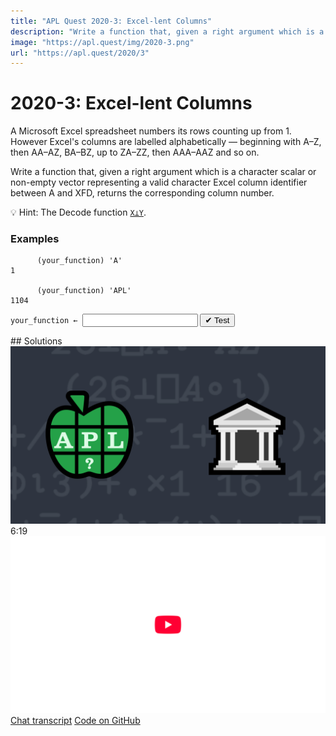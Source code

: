 ```yaml
---
title: "APL Quest 2020-3: Excel-lent Columns"
description: "Write a function that, given a right argument which is a character scalar or non-empty vector representing a valid character Excel column identifier between A and XFD, returns the corresponding column number."
image: "https://apl.quest/img/2020-3.png"
url: "https://apl.quest/2020/3"
---
```


# <span class=s>2020-</span>3: Excel-lent Columns
A Microsoft Excel spreadsheet numbers its rows counting up from 1. However Excel's columns are labelled alphabetically — beginning with A–Z, then AA–AZ, BA–BZ, up to ZA–ZZ, then AAA–AAZ and so on.

Write a function that, given a right argument which is a character scalar or non-empty vector representing a valid character Excel column identifier between A and XFD, returns the corresponding column number.

💡 Hint: The Decode function [`X⊥Y`](https://help.dyalog.com/latest/#Language/Primitive%20Functions/Decode.htm).

### Examples

```APL
      (your_function) 'A'
1

      (your_function) 'APL'
1104
```
<div class="pdiv">
  <code onclick="p_Input.focus()">your_function ← </code><input id="p_Input" autocomplete="off" spellcheck="false" oninput="this.parentElement.querySelector`button`.disabled=false;localStorage.setItem(window.location.pathname,this.value)" onkeypress="subm(event)">
  <button onclick="alert$.next`Testing…`;submitSolution`p`" class="md-button md-button--primary">&#x2714; Test</button>
</div>
<blockquote id="p_Output"></blockquote>
## Solutions
<div onclick="play(this)" title="Video on YouTube" class="yt">
<img alt="Video Thumbnail" src="../../img/2020-3.png">
<time>6:19</time>
<img alt="YouTube" src="../../img/yt-big.png">
</div>
<a href="https://chat.stackexchange.com/transcript/52405?m=63835448#63835448" target="_blank" class="md-button md-button--primary">Chat transcript</a>
<a href="https://github.com/abrudz/apl_quest/tree/main/2020/3.apl" target="_blank" class="md-button md-button--primary right">Code on GitHub</a>

<script>
    testCases={"a":[",'A'",",'B'",",'C'",",'D'",",'E'",",'F'",",'G'",",'H'",",'I'",",'J'",",'K'",",'L'",",'M'",",'N'",",'O'",",'P'",",'Q'",",'R'",",'S'",",'T'",",'U'",",'V'",",'W'",",'X'",",'Y'",",'Z'","'AA'","'ZZ'","'AAA'","'XFD'","⎕A[?2⍴26]","(¯3↓⎕A)[?23],⎕A[?2⍴26]"],"b":["'A'"],"f":"{26⊥⎕A⍳⍵}","p":"⊢"}
    p_Input.value=localStorage.getItem(window.location.pathname)
    play=e=>e.outerHTML=`<iframe src="https://www.youtube.com/embed/yg96DlrXUc4?list=PLYKQVqyrAEj9wDIUyLDGtDAFTKY38BUMN&autoplay=1" title="<span class=s>2020-</span>3: Excel-lent Columns (APL Quest 2020-3)" frameborder="0" allow="accelerometer; autoplay; clipboard-write; encrypted-media; gyroscope; picture-in-picture; web-share" referrerpolicy="strict-origin-when-cross-origin" allowfullscreen></iframe>`
</script>
